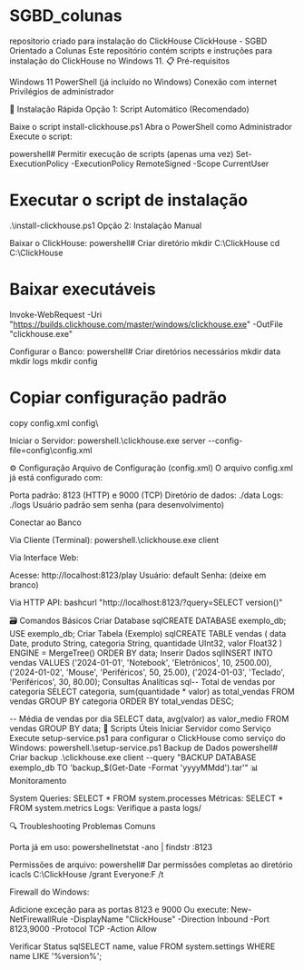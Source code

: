 # SGBD_colunas
repositorio criado para instalação do ClickHouse
ClickHouse - SGBD Orientado a Colunas
Este repositório contém scripts e instruções para instalação do ClickHouse no Windows 11.
📋 Pré-requisitos

Windows 11
PowerShell (já incluído no Windows)
Conexão com internet
Privilégios de administrador

🚀 Instalação Rápida
Opção 1: Script Automático (Recomendado)

Baixe o script install-clickhouse.ps1
Abra o PowerShell como Administrador
Execute o script:

powershell# Permitir execução de scripts (apenas uma vez)
Set-ExecutionPolicy -ExecutionPolicy RemoteSigned -Scope CurrentUser

# Executar o script de instalação
.\install-clickhouse.ps1
Opção 2: Instalação Manual

Baixar o ClickHouse:
powershell# Criar diretório
mkdir C:\ClickHouse
cd C:\ClickHouse

# Baixar executáveis
Invoke-WebRequest -Uri "https://builds.clickhouse.com/master/windows/clickhouse.exe" -OutFile "clickhouse.exe"

Configurar o Banco:
powershell# Criar diretórios necessários
mkdir data
mkdir logs
mkdir config

# Copiar configuração padrão
copy config.xml config\

Iniciar o Servidor:
powershell.\clickhouse.exe server --config-file=config\config.xml


⚙️ Configuração
Arquivo de Configuração (config.xml)
O arquivo config.xml já está configurado com:

Porta padrão: 8123 (HTTP) e 9000 (TCP)
Diretório de dados: ./data
Logs: ./logs
Usuário padrão sem senha (para desenvolvimento)

Conectar ao Banco

Via Cliente (Terminal):
powershell.\clickhouse.exe client

Via Interface Web:

Acesse: http://localhost:8123/play
Usuário: default
Senha: (deixe em branco)


Via HTTP API:
bashcurl "http://localhost:8123/?query=SELECT version()"


🗃️ Comandos Básicos
Criar Database
sqlCREATE DATABASE exemplo_db;
USE exemplo_db;
Criar Tabela (Exemplo)
sqlCREATE TABLE vendas (
    data Date,
    produto String,
    categoria String,
    quantidade UInt32,
    valor Float32
) ENGINE = MergeTree()
ORDER BY data;
Inserir Dados
sqlINSERT INTO vendas VALUES 
    ('2024-01-01', 'Notebook', 'Eletrônicos', 10, 2500.00),
    ('2024-01-02', 'Mouse', 'Periféricos', 50, 25.00),
    ('2024-01-03', 'Teclado', 'Periféricos', 30, 80.00);
Consultas Analíticas
sql-- Total de vendas por categoria
SELECT 
    categoria,
    sum(quantidade * valor) as total_vendas
FROM vendas
GROUP BY categoria
ORDER BY total_vendas DESC;

-- Média de vendas por dia
SELECT 
    data,
    avg(valor) as valor_medio
FROM vendas
GROUP BY data;
🔧 Scripts Úteis
Iniciar Servidor como Serviço
Execute setup-service.ps1 para configurar o ClickHouse como serviço do Windows:
powershell.\setup-service.ps1
Backup de Dados
powershell# Criar backup
.\clickhouse.exe client --query "BACKUP DATABASE exemplo_db TO 'backup_$(Get-Date -Format 'yyyyMMdd').tar'"
📊 Monitoramento

System Queries: SELECT * FROM system.processes
Métricas: SELECT * FROM system.metrics
Logs: Verifique a pasta logs/

🔍 Troubleshooting
Problemas Comuns

Porta já em uso:
powershellnetstat -ano | findstr :8123

Permissões de arquivo:
powershell# Dar permissões completas ao diretório
icacls C:\ClickHouse /grant Everyone:F /t

Firewall do Windows:

Adicione exceção para as portas 8123 e 9000
Ou execute: New-NetFirewallRule -DisplayName "ClickHouse" -Direction Inbound -Port 8123,9000 -Protocol TCP -Action Allow



Verificar Status
sqlSELECT 
    name,
    value
FROM system.settings 
WHERE name LIKE '%version%';
